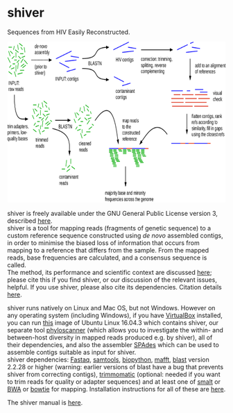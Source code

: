 # shiver
Sequences from HIV Easily Reconstructed.  

<p align="center"><img src="info/AssemblyPipelineDiagram_ForPaper.png" width=800, height="370"/></p>

shiver is freely available under the GNU General Public License version 3, described [here](LICENSE).  
shiver is a tool for mapping reads (fragments of genetic sequence) to a custom reference sequence constructed using _de novo_ assembled contigs, in order to minimise the biased loss of information that occurs from mapping to a reference that differs from the sample.
From the mapped reads, base frequencies are calculated, and a consensus sequence is called.  
The method, its performance and scientific context are discussed [here](https://doi.org/10.1093/ve/vey007); please cite this if you find shiver, or our discussion of the relevant issues, helpful.
If you use shiver, please also cite its dependencies. Citation details [here](info/CitationDetails.bib).

shiver runs natively on Linux and Mac OS, but not Windows.
However on any operating system (including Windows), if you have [VirtualBox](https://www.virtualbox.org/wiki/Downloads) installed, you can run [this](https://www.dropbox.com/sh/j3pmmunhxlc7g1w/AABddPfc5dN9oVnP9vQfAZOta?dl=0) image of Ubuntu Linux 16.04.3 which contains shiver, our separate tool [phyloscanner](https://github.com/BDI-pathogens/phyloscanner) (which allows you to investigate the within- and between-host diversity in mapped reads produced e.g. by shiver), all of their dependencies, and also the assembler [SPAdes](http://cab.spbu.ru/software/spades/) which can be used to assemble contigs suitable as input for shiver.  
shiver dependencies: [Fastaq](https://github.com/sanger-pathogens/Fastaq), [samtools](http://www.htslib.org/), [biopython](http://biopython.org/wiki/Download), [mafft](http://mafft.cbrc.jp/alignment/software/), [blast](https://blast.ncbi.nlm.nih.gov/Blast.cgi?PAGE_TYPE=BlastDocs&DOC_TYPE=Download) version 2.2.28 or higher (warning: earlier versions of blast have a bug that prevents shiver from correcting contigs), [trimmomatic](http://www.usadellab.org/cms/?page=trimmomatic) (optional: needed if you want to trim reads for quality or adapter sequences) and at least one of [smalt](http://www.sanger.ac.uk/science/tools/smalt-0) or [BWA](http://bio-bwa.sourceforge.net/) or [bowtie](http://bowtie-bio.sourceforge.net/index.shtml) for mapping.
Installation instructions for all of these are [here](info/InstallationNotes.sh).  

The shiver manual is [here](info/ShiverManual.pdf).
